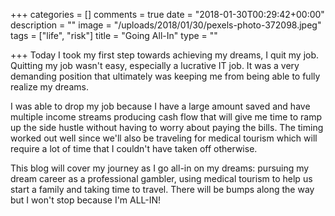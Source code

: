 +++
categories = []
comments = true
date = "2018-01-30T00:29:42+00:00"
description = ""
image = "/uploads/2018/01/30/pexels-photo-372098.jpeg"
tags = ["life", "risk"]
title = "Going All-In"
type = ""

+++
Today I took my first step towards achieving my dreams, I quit my job. Quitting my job wasn't easy, especially a lucrative IT job. It was a very demanding position that ultimately was keeping me from being able to fully realize my dreams.

I was able to drop my job because I have a large amount saved and have multiple income streams producing cash flow that will give me time to ramp up the side hustle without having to worry about paying the bills. The timing worked out well since we'll also be traveling for medical tourism which will require a lot of time that I couldn't have taken off otherwise.

This blog will cover my journey as I go all-in on my dreams: pursuing my dream career as a professional gambler, using medical tourism to help us start a family and taking time to travel. There will be bumps along the way but I won't stop because I'm ALL-IN!
